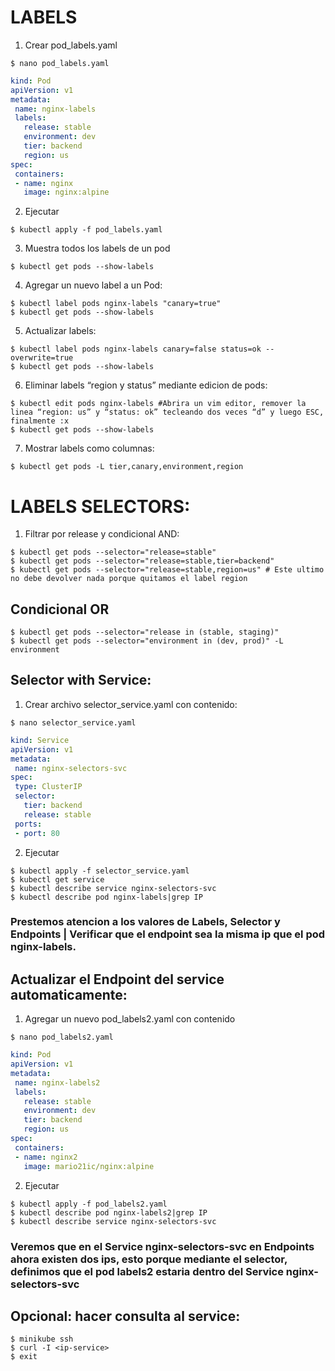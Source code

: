 # LABELS

1. Crear pod_labels.yaml

```console
$ nano pod_labels.yaml
```

```yaml
kind: Pod
apiVersion: v1
metadata:
 name: nginx-labels
 labels:
   release: stable
   environment: dev
   tier: backend
   region: us
spec:
 containers:
 - name: nginx
   image: nginx:alpine
```
2. Ejecutar

```console
$ kubectl apply -f pod_labels.yaml
```

3. Muestra todos los labels de un pod

```console
$ kubectl get pods --show-labels
```

4. Agregar un nuevo label a un Pod:

```console
$ kubectl label pods nginx-labels "canary=true"
$ kubectl get pods --show-labels
```

5. Actualizar labels:

```console
$ kubectl label pods nginx-labels canary=false status=ok --overwrite=true
$ kubectl get pods --show-labels
```

6. Eliminar labels “region y status” mediante edicion de pods:

```console
$ kubectl edit pods nginx-labels #Abrira un vim editor, remover la linea “region: us” y “status: ok” tecleando dos veces “d” y luego ESC, finalmente :x
$ kubectl get pods --show-labels
```


7. Mostrar labels como columnas:

```console
$ kubectl get pods -L tier,canary,environment,region
```

# LABELS SELECTORS:

1. Filtrar por release y condicional AND:

```console
$ kubectl get pods --selector="release=stable"
$ kubectl get pods --selector="release=stable,tier=backend"
$ kubectl get pods --selector="release=stable,region=us" # Este ultimo no debe devolver nada porque quitamos el label region
```

## Condicional OR

```console
$ kubectl get pods --selector="release in (stable, staging)"
$ kubectl get pods --selector="environment in (dev, prod)" -L environment
```

## Selector with Service:

1. Crear archivo selector_service.yaml con contenido:

```console
$ nano selector_service.yaml
```

```yaml
kind: Service
apiVersion: v1
metadata:
 name: nginx-selectors-svc
spec:
 type: ClusterIP
 selector:
   tier: backend
   release: stable
 ports:
 - port: 80
```

2. Ejecutar

```console
$ kubectl apply -f selector_service.yaml
$ kubectl get service
$ kubectl describe service nginx-selectors-svc
$ kubectl describe pod nginx-labels|grep IP
```

### Prestemos atencion a los valores de Labels, Selector y Endpoints | Verificar que el endpoint sea la misma ip que el pod nginx-labels.


## Actualizar el Endpoint del service automaticamente:

1. Agregar un nuevo pod_labels2.yaml con contenido

```console
$ nano pod_labels2.yaml
```
```yaml
kind: Pod
apiVersion: v1
metadata:
 name: nginx-labels2
 labels:
   release: stable
   environment: dev
   tier: backend
   region: us
spec:
 containers:
 - name: nginx2
   image: mario21ic/nginx:alpine
```

2. Ejecutar

```console
$ kubectl apply -f pod_labels2.yaml
$ kubectl describe pod nginx-labels2|grep IP
$ kubectl describe service nginx-selectors-svc
```

### Veremos que en el Service nginx-selectors-svc en Endpoints ahora existen dos ips, esto porque mediante el selector, definimos que el pod labels2 estaria dentro del Service nginx-selectors-svc

## Opcional: hacer consulta al service:

```console
$ minikube ssh
$ curl -I <ip-service>
$ exit
```
